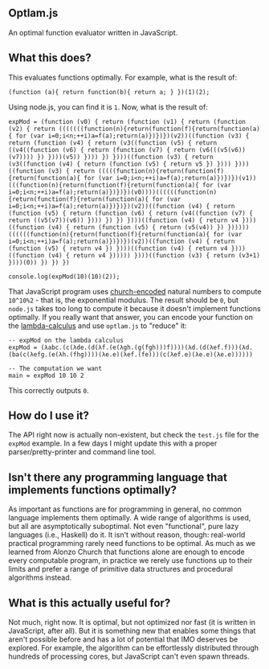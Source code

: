 ## Optlam.js

An optimal function evaluator written in JavaScript.

## What this does?

This evaluates functions optimally. For example, what is the result of:

    (function (a){ return function(b){ return a; } })(1)(2);

Using node.js, you can find it is `1`. Now, what is the result of:

    expMod = (function (v0) { return (function (v1) { return (function (v2) { return (((((((function(n){return(function(f){return(function(a){ for (var i=0;i<n;++i)a=f(a);return(a)})})})(v2))((function (v3) { return (function (v4) { return (v3((function (v5) { return ((v4((function (v6) { return (function (v7) { return (v6(((v5(v6))(v7)))) }) })))(v5)) }))) }) })))((function (v3) { return (v3((function (v4) { return (function (v5) { return v5 }) }))) })))((function (v3) { return (((((function(n){return(function(f){return(function(a){ for (var i=0;i<n;++i)a=f(a);return(a)})})})(v1))(((function(n){return(function(f){return(function(a){ for (var i=0;i<n;++i)a=f(a);return(a)})})})(v0))))((((((function(n){return(function(f){return(function(a){ for (var i=0;i<n;++i)a=f(a);return(a)})})})(v2))((function (v4) { return (function (v5) { return (function (v6) { return (v4((function (v7) { return ((v5(v7))(v6)) }))) }) }) })))((function (v4) { return v4 })))((function (v4) { return (function (v5) { return (v5(v4)) }) })))))((((((function(n){return(function(f){return(function(a){ for (var i=0;i<n;++i)a=f(a);return(a)})})})(v2))((function (v4) { return (function (v5) { return v4 }) })))((function (v4) { return v4 })))((function (v4) { return v4 }))))) })))((function (v3) { return (v3+1) })))(0)) }) }) })

    console.log(expMod(10)(10)(2));

That JavaScript program uses [church-encoded](https://en.wikipedia.org/wiki/Church_encoding) natural numbers to compute `10^10%2` - that is, the exponential modulus. The result should be `0`, but `node.js` takes too long to compute it because it doesn't implement functions optimally. If you really want that answer, you can encode your function on the [lambda-calculus](https://en.wikipedia.org/wiki/Lambda_calculus) and use `optlam.js` to "reduce" it:

    -- expMod on the lambda calculus
    expMod = (λabc.(c(λde.(d(λf.(e(λgh.(g(fgh)))f))))(λd.(d(λef.f)))(λd.(ba(c(λefg.(e(λh.(fhg))))(λe.e)(λef.(fe)))(c(λef.e)(λe.e)(λe.e))))))

    -- The computation we want
    main = expMod 10 10 2

This correctly outputs `0`.

## How do I use it?

The API right now is actually non-existent, but check the `test.js` file for the `expMod` example. In a few days I might update this with a proper parser/pretty-printer and command line tool.

## Isn't there any programming language that implements functions optimally?

As important as functions are for programming in general, no common language implements them optimally. A wide range of algorithms is used, but all are asymptotically suboptimal. Not even "functional", pure lazy languages (i.e., Haskell) do it. It isn't without reason, though: real-world practical programming rarely need functions to be optimal. As much as we learned from Alonzo Church that functions alone are enough to encode every computable program, in practice we rerely use functions up to their limits and prefer a range of primitive data structures and procedural algorithms instead. 

## What is this actually useful for?

Not much, right now. It is optimal, but not optimized nor fast (it is written in JavaScript, after all). But it is something new that enables some things that aren't possible before and has a lot of potential that IMO deserves be explored. For example, the algorithm can be effortlessly distributed through hundreds of processing cores, but JavaScript can't even spawn threads.
